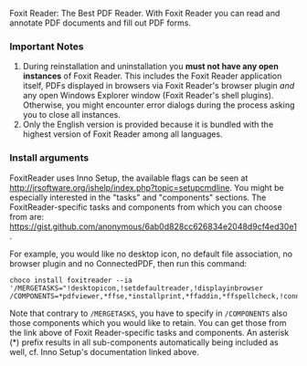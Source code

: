 Foxit Reader: The Best PDF Reader. With Foxit Reader you can read and annotate PDF documents and fill out PDF forms.
### Important Notes
1. During reinstallation and uninstallation you **must not have any open instances** of Foxit Reader.
   This includes the Foxit Reader application itself, PDFs displayed in browsers via Foxit Reader's
   browser plugin _and_ any open Windows Explorer window (Foxit Reader's shell plugins).
   Otherwise, you might encounter error dialogs during the process asking you to close all instances.
2. Only the English version is provided because it is bundled with the highest version of Foxit Reader among all languages.

### Install arguments
FoxitReader uses Inno Setup, the available flags can be seen at http://jrsoftware.org/ishelp/index.php?topic=setupcmdline.
You might be especially interested in the "tasks" and "components" sections.
The FoxitReader-specific tasks and components from which you can choose from are: https://gist.github.com/anonymous/6ab0d828cc626834e2048d9cf4ed30e1.

For example, you would like no desktop icon, no default file association, no browser plugin and no ConnectedPDF, then run this command:

```
choco install foxitreader --ia '/MERGETASKS="!desktopicon,!setdefaultreader,!displayinbrowser /COMPONENTS=*pdfviewer,*ffse,*installprint,*ffaddin,*ffspellcheck,!connectedpdf"'
```
Note that contrary to `/MERGETASKS`, you have to specify in `/COMPONENTS` also those components which you would like to retain. You can get those from the link above of Foxit Reader-specific tasks and components. An asterisk (*) prefix results in all sub-components automatically being included as well, cf. Inno Setup's documentation linked above.
